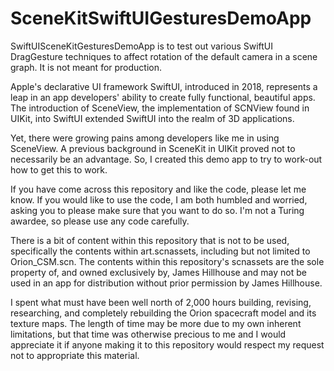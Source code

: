 # SceneKitSwiftUIGesturesDemoApp


SwiftUISceneKitGesturesDemoApp is to test out various SwiftUI DragGesture techniques to affect rotation of the default camera in a scene graph. It is not meant for production. 

Apple's declarative UI framework SwiftUI, introduced in 2018, represents a leap in an app developers' ability to create fully functional, beautiful apps. The introduction of SceneView, the implementation of SCNView found in UIKit, into SwiftUI extended SwiftUI into the realm of 3D applications. 

Yet, there were growing pains among developers like me in using SceneView. A previous background in SceneKit in UIKit proved not to necessarily be an advantage. So, I created this demo app to try to work-out how to get this to work.

If you have come across this repository and like the code, please let me know. If you would like to use the code, I am both humbled and worried, asking you to please make sure that you want to do so. I'm not a Turing awardee, so please use any code carefully.

There is a bit of content within this repository that is not to be used, specifically the contents within art.scnassets, including but not limited to Orion_CSM.scn. The contents within this repository's scnassets are the sole property of, and owned exclusively by, James Hillhouse and may not be used in an app for distribution without prior permission by James Hillhouse. 

I spent what must have been well north of 2,000 hours building, revising, researching, and completely rebuilding the Orion spacecraft model and its texture maps. The length of time may be more due to my own inherent limitations, but that time was otherwise precious to me and I would appreciate it if anyone making it to this repository would respect my request not to appropriate this material.


